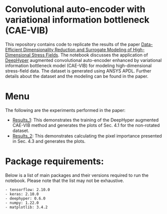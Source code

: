 # Convolutional auto-encoder with variational information bottleneck (CAE-VIB)

This repository contains code to replicate the results of the paper [Data-Efficient Dimensionality Reduction and Surrogate Modeling of High-Dimensional Stress Fields](). The notebook discusses the application of [DeepHyper](https://ieeexplore.ieee.org/abstract/document/8638041) augmented convolutional auto-encoder enhanced by variational information bottleneck model (CAE-VIB) for modeling high-dimensional stress-field data. The dataset is generated using ANSYS APDL. Further details about the dataset and the modeling can be found in the paper.

# Menu

The following are the experiments performed in the paper:

- [Results_1](https://github.com/AnirbanSamaddar/CAE-VIB/tree/main/Results_1/VIB_hpo_ae2d_eval-single-seed.ipynb): This demonstrates the training of the DeepHyper augmented CAE-VIB method and generates the plots of Sec. 4.1 for the non-rotated dataset.
- [Results_2](https://github.com/AnirbanSamaddar/CAE-VIB/blob/main/Results_2/VIB_hpo_ae2d_pixel-importance.ipynb): This demonstrates calculating the pixel importance presented in Sec. 4.3 and generates the plots.

# Package requirements:

Below is a list of main packages and their versions required to run the notebook. Please note that the list may not be exhaustive.

```
- tensorflow: 2.10.0
- keras: 2.10.0
- deephyper: 0.6.0
- numpy: 1.22.0
- matplotlib: 3.4.2
```

